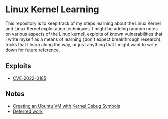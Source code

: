 # Linux Kernel Learning

This repository is to keep track of my steps learning about the Linux Kernel and Linux Kernel exploitation techniques. I might be adding random notes on various aspects of the Linux kernel, exploits of known vulnerabilities that I write myself as a means of learning (don't expect breakthrough research), tricks that I learn along the way, or just anything that I might want to write down for future reference.

## Exploits

- [CVE-2022-0185](./cve-2022-0185/)

## Notes

- [Creating an Ubuntu VM with Kernel Debug Symbols](./notes/ubuntu-qemu-vm.md)
- [Deferred work](./notes/deferred-work.md)

